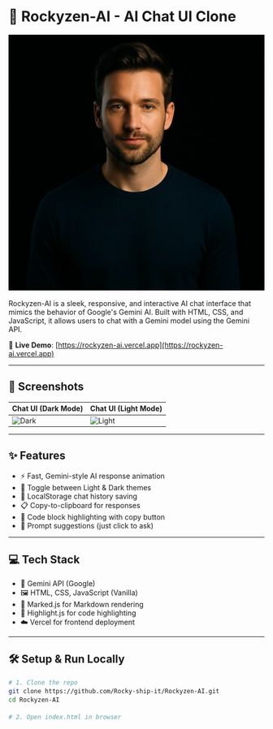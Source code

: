 
 # 🚀 Rockyzen-AI - AI Chat UI Clone

![Rockyzen-AI Banner](assets/gemini.png)

Rockyzen-AI is a sleek, responsive, and interactive AI chat interface that mimics the behavior of Google's Gemini AI. Built with HTML, CSS, and JavaScript, it allows users to chat with a Gemini model using the Gemini API.

🔗 **Live Demo**: [https://rockyzen-ai.vercel.app](https://rockyzen-ai.vercel.app)

---

## 📸 Screenshots

| Chat UI (Dark Mode) | Chat UI (Light Mode) |
|---------------------|----------------------|
| ![Dark](assets/dark-preview.png) | ![Light](assets/light-preview.png) |

---

## ✨ Features

- ⚡ Fast, Gemini-style AI response animation
- 🎨 Toggle between Light & Dark themes
- 💾 LocalStorage chat history saving
- 📋 Copy-to-clipboard for responses
- 📜 Code block highlighting with copy button
- 💬 Prompt suggestions (just click to ask)

---

## 💻 Tech Stack

- 🧠 Gemini API (Google)
- 🖼 HTML, CSS, JavaScript (Vanilla)
- 📝 Marked.js for Markdown rendering
- 🌈 Highlight.js for code highlighting
- ☁️ Vercel for frontend deployment

---

## 🛠 Setup & Run Locally

```bash
# 1. Clone the repo
git clone https://github.com/Rocky-ship-it/Rockyzen-AI.git
cd Rockyzen-AI

# 2. Open index.html in browser

